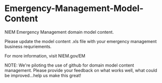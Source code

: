 Emergency-Management-Model-Content
==================================

NIEM Emergency Management domain model content.  

Please update the model content .xls file with your emergency management business requriements. 

For more information, visit NIEM.gov/EM

NOTE: We're piloting the use of github for domain model content management.  Please provide your feedback on what works well, what could be improved...help us make this great!
